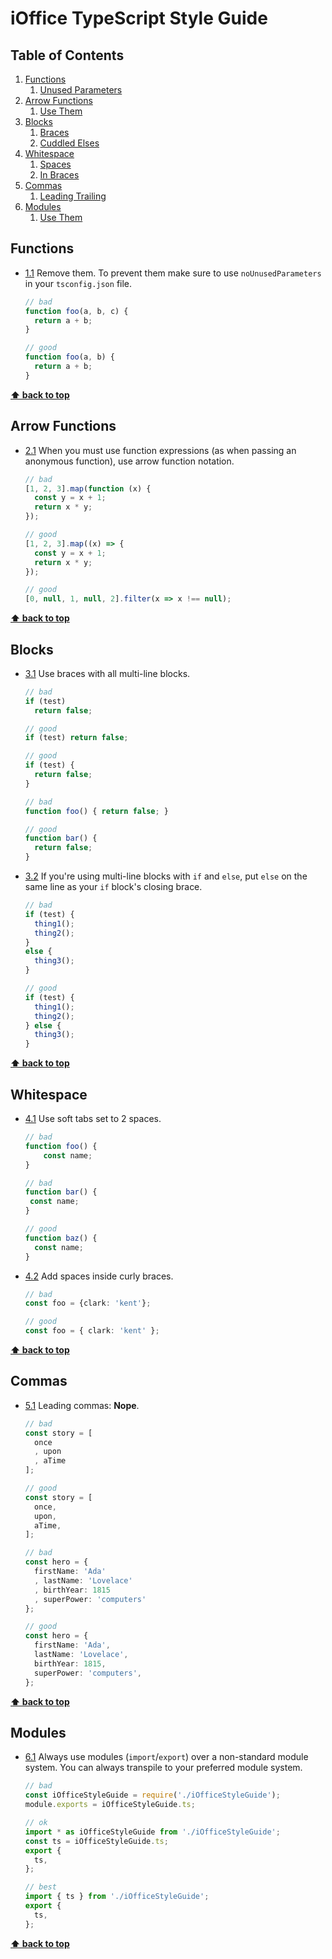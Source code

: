 <!-- THIS IS AN AUTO-GENERATED FILE - DO NOT MODIFY MANUALLY -->
# iOffice TypeScript Style Guide

## Table of Contents

  1. [Functions](#functions)
      1. [Unused Parameters](#functions--unused-parameters)
  2. [Arrow Functions](#arrows)
      1. [Use Them](#arrows--use-them)
  3. [Blocks](#blocks)
      1. [Braces](#blocks--braces)
      2. [Cuddled Elses](#blocks--cuddled-elses)
  4. [Whitespace](#whitespace)
      1. [Spaces](#whitespace--spaces)
      2. [In Braces](#whitespace--in-braces)
  5. [Commas](#commas)
      1. [Leading Trailing](#commas--leading-trailing)
  6. [Modules](#modules)
      1. [Use Them](#modules--use-them)

## Functions

  <a name="#functions--unused-parameters"></a><a name="1.1"></a>
  - [1.1](#functions--unused-parameters) Remove them. To prevent them make sure to use `noUnusedParameters` in your
    `tsconfig.json` file.

    ```ts
    // bad
    function foo(a, b, c) {
      return a + b;
    }
    
    // good
    function foo(a, b) {
      return a + b;
    }
    ```

**[⬆ back to top](#table-of-contents)**

## Arrow Functions

  <a name="#arrows--use-them"></a><a name="2.1"></a>
  - [2.1](#arrows--use-them) When you must use function expressions (as when passing an anonymous function), use arrow
    function notation.

    ```ts
    // bad
    [1, 2, 3].map(function (x) {
      const y = x + 1;
      return x * y;
    });
    
    // good
    [1, 2, 3].map((x) => {
      const y = x + 1;
      return x * y;
    });
    ```

    ```ts
    // good
    [0, null, 1, null, 2].filter(x => x !== null);
    ```

**[⬆ back to top](#table-of-contents)**

## Blocks

  <a name="#blocks--braces"></a><a name="3.1"></a>
  - [3.1](#blocks--braces) Use braces with all multi-line blocks.

    ```ts
    // bad
    if (test)
      return false;
    
    // good
    if (test) return false;
    
    // good
    if (test) {
      return false;
    }
    
    // bad
    function foo() { return false; }
    
    // good
    function bar() {
      return false;
    }
    ```

  <a name="#blocks--cuddled-elses"></a><a name="3.2"></a>
  - [3.2](#blocks--cuddled-elses) If you're using multi-line blocks with `if` and `else`, put `else` on the same line as
    your `if` block's closing brace.

    ```ts
    // bad
    if (test) {
      thing1();
      thing2();
    }
    else {
      thing3();
    }
    
    // good
    if (test) {
      thing1();
      thing2();
    } else {
      thing3();
    }
    ```

**[⬆ back to top](#table-of-contents)**

## Whitespace

  <a name="#whitespace--spaces"></a><a name="4.1"></a>
  - [4.1](#whitespace--spaces) Use soft tabs set to 2 spaces.

    ```ts
    // bad
    function foo() {
        const name;
    }
    
    // bad
    function bar() {
     const name;
    }
    
    // good
    function baz() {
      const name;
    }
    ```

  <a name="#whitespace--in-braces"></a><a name="4.2"></a>
  - [4.2](#whitespace--in-braces) Add spaces inside curly braces.

    ```ts
    // bad
    const foo = {clark: 'kent'};
    
    // good
    const foo = { clark: 'kent' };
    ```

**[⬆ back to top](#table-of-contents)**

## Commas

  <a name="#commas--leading-trailing"></a><a name="5.1"></a>
  - [5.1](#commas--leading-trailing) Leading commas: **Nope**.

    ```ts
    // bad
    const story = [
      once
      , upon
      , aTime
    ];
    
    // good
    const story = [
      once,
      upon,
      aTime,
    ];
    
    // bad
    const hero = {
      firstName: 'Ada'
      , lastName: 'Lovelace'
      , birthYear: 1815
      , superPower: 'computers'
    };
    
    // good
    const hero = {
      firstName: 'Ada',
      lastName: 'Lovelace',
      birthYear: 1815,
      superPower: 'computers',
    };
    ```

**[⬆ back to top](#table-of-contents)**

## Modules

  <a name="#modules--use-them"></a><a name="6.1"></a>
  - [6.1](#modules--use-them) Always use modules (`import`/`export`) over a non-standard module system. You can always
    transpile to your preferred module system.

    ```ts
    // bad
    const iOfficeStyleGuide = require('./iOfficeStyleGuide');
    module.exports = iOfficeStyleGuide.ts;
    
    // ok
    import * as iOfficeStyleGuide from './iOfficeStyleGuide';
    const ts = iOfficeStyleGuide.ts;
    export {
      ts,
    };
    
    // best
    import { ts } from './iOfficeStyleGuide';
    export {
      ts,
    };
    ```

**[⬆ back to top](#table-of-contents)**
